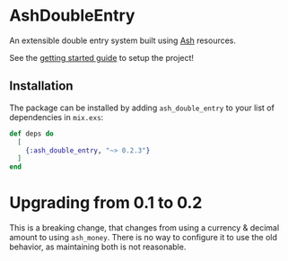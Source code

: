 # AshDoubleEntry

An extensible double entry system built using [Ash](ash-hq.org) resources.

See the [getting started guide](https://hexdocs.pm/ash_double_entry/get-started-with-double-entry.html) to
setup the project!

## Installation

The package can be installed by adding `ash_double_entry` to your list of dependencies in `mix.exs`:

```elixir
def deps do
  [
    {:ash_double_entry, "~> 0.2.3"}
  ]
end
```

# Upgrading from 0.1 to 0.2

This is a breaking change, that changes from using a currency & decimal amount to using `ash_money`. There is no way to configure it to use the old behavior, as maintaining both is not reasonable.